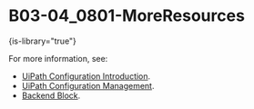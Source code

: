 # B03-04_0801-MoreResources

{is-library="true"}

<snippet id="B03-04_0801-MoreResources_snippet">


For more information, see:

* [UiPath Configuration Introduction](B03-04_0801-UiPath-Instance-Intro.md).
* [UiPath Configuration Management](B03-04_0802-UiPath-Instance-Management.md).
* [Backend Block](B03-04_0118-Backend-Block.md).



</snippet>